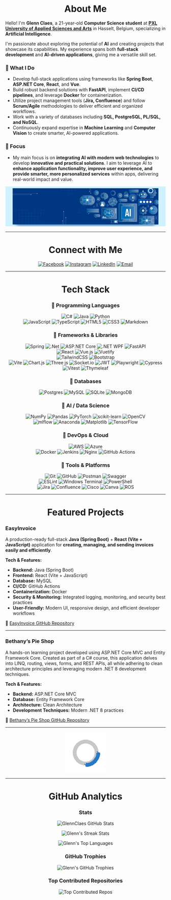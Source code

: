 
<div align="center">
  
# About Me  

</div>

Hello! I'm **Glenn Claes**, a 21-year-old **Computer Science student** at **[PXL University of Applied Sciences and Arts](https://www.pxl.be/departementen/pxl-digital/toegepaste-informatica/artificiele-intelligentie/)** in Hasselt, Belgium, specializing in **Artificial Intelligence**.

I'm passionate about exploring the potential of **AI** and creating projects that showcase its capabilities. My experience spans both **full-stack development** and **AI-driven applications**, giving me a versatile skill set.

### 🔹 What I Do
- Develop full-stack applications using frameworks like **Spring Boot**, **ASP.NET Core**, **React**, and **Vue**.
- Build robust backend solutions with **FastAPI**, implement **CI/CD pipelines**, and leverage **Docker** for containerization.
- Utilize project management tools (**Jira, Confluence**) and follow **Scrum/Agile** methodologies to deliver efficient and organized workflows.
- Work with a variety of databases including **SQL, PostgreSQL, PL/SQL, and NoSQL**.
- Continuously expand expertise in **Machine Learning** and **Computer Vision** to create smarter, AI-powered applications.

### 🔹 Focus
- My main focus is on **integrating AI with modern web technologies** to develop **innovative and practical solutions**. I aim to leverage AI to **enhance application functionality, improve user experience, and provide smarter, more personalized services** within apps, delivering real-world impact and value.

![Banner](assets/banner.jpeg)

---

<div align="center">
  
# Connect with Me  

[![Facebook](https://img.shields.io/badge/Facebook-%231877F2?style=for-the-badge&logo=Facebook&logoColor=white)](https://facebook.com/glenn.claes.10)
[![Instagram](https://img.shields.io/badge/Instagram-%23E4405F?style=for-the-badge&logo=Instagram&logoColor=white)](https://instagram.com/glenn_claes_)
[![LinkedIn](https://img.shields.io/badge/LinkedIn-%230077B5?style=for-the-badge&logo=linkedin&logoColor=white)](https://linkedin.com/in/glenn-claes-ai)
[![Email](https://img.shields.io/badge/Email-D14836?style=for-the-badge&logo=gmail&logoColor=white)](mailto:claesglenn73@gmail.com)

---

# Tech Stack  

### 🔹 Programming Languages  
  
![C#](https://img.shields.io/badge/c%23-%23239120.svg?style=for-the-badge&logo=csharp&logoColor=white) 
![Java](https://img.shields.io/badge/java-%23ED8B00.svg?style=for-the-badge&logo=openjdk&logoColor=white) 
![Python](https://img.shields.io/badge/python-3670A0?style=for-the-badge&logo=python&logoColor=ffdd54)  
![JavaScript](https://img.shields.io/badge/javascript-%23323330.svg?style=for-the-badge&logo=javascript&logoColor=%23F7DF1E) 
![TypeScript](https://img.shields.io/badge/typescript-%23007ACC.svg?style=for-the-badge&logo=typescript&logoColor=white) 
![HTML5](https://img.shields.io/badge/html5-%23E34F26.svg?style=for-the-badge&logo=html5&logoColor=white) 
![CSS3](https://img.shields.io/badge/css3-%231572B6.svg?style=for-the-badge&logo=css3&logoColor=white) 
![Markdown](https://img.shields.io/badge/markdown-%23000000.svg?style=for-the-badge&logo=markdown&logoColor=white)  

### 🔹 Frameworks & Libraries  
![Spring](https://img.shields.io/badge/spring-%236DB33F.svg?style=for-the-badge&logo=spring&logoColor=white) 
![.Net](https://img.shields.io/badge/.NET-5C2D91?style=for-the-badge&logo=.net&logoColor=white)
![ASP.NET Core](https://img.shields.io/badge/ASP.NET_Core-%231178CC.svg?style=for-the-badge&logo=dotnet&logoColor=white)
![.NET WPF](https://img.shields.io/badge/.NET_WPF-%231178CC.svg?style=for-the-badge&logo=dotnet&logoColor=white)
![FastAPI](https://img.shields.io/badge/FastAPI-005571?style=for-the-badge&logo=fastapi)  
![React](https://img.shields.io/badge/react-%2320232a.svg?style=for-the-badge&logo=react&logoColor=%2361DAFB) 
![Vue.js](https://img.shields.io/badge/vue.js-%2335495e.svg?style=for-the-badge&logo=vuedotjs&logoColor=%234FC08D) 
![Vuetify](https://img.shields.io/badge/Vuetify-1867C0?style=for-the-badge&logo=vuetify&logoColor=AEDDFF)  
![TailwindCSS](https://img.shields.io/badge/tailwindcss-%2338B2AC.svg?style=for-the-badge&logo=tailwind-css&logoColor=white) 
![Bootstrap](https://img.shields.io/badge/bootstrap-%238511FA.svg?style=for-the-badge&logo=bootstrap&logoColor=white)  
![Vite](https://img.shields.io/badge/vite-%23646CFF.svg?style=for-the-badge&logo=vite&logoColor=white) 
![Chart.js](https://img.shields.io/badge/chart.js-F5788D.svg?style=for-the-badge&logo=chart.js&logoColor=white) 
![Three js](https://img.shields.io/badge/threejs-black?style=for-the-badge&logo=three.js&logoColor=white) 
![Socket.io](https://img.shields.io/badge/Socket.io-black?style=for-the-badge&logo=socket.io&badgeColor=010101) 
![JWT](https://img.shields.io/badge/JWT-black?style=for-the-badge&logo=JSON%20web%20tokens) 
![Playwright](https://img.shields.io/badge/-playwright-%232EAD33?style=for-the-badge&logo=playwright&logoColor=white) 
![Cypress](https://img.shields.io/badge/-cypress-%23E5E5E5?style=for-the-badge&logo=cypress&logoColor=058a5e) 
![Vitest](https://img.shields.io/badge/-Vitest-252529?style=for-the-badge&logo=vitest&logoColor=FCC72B) 
![Thymeleaf](https://img.shields.io/badge/Thymeleaf-%23005C0F.svg?style=for-the-badge&logo=Thymeleaf&logoColor=white) 

### 🔹 Databases  
![Postgres](https://img.shields.io/badge/postgres-%23316192.svg?style=for-the-badge&logo=postgresql&logoColor=white) 
![MySQL](https://img.shields.io/badge/mysql-4479A1.svg?style=for-the-badge&logo=mysql&logoColor=white) 
![SQLite](https://img.shields.io/badge/sqlite-%2307405e.svg?style=for-the-badge&logo=sqlite&logoColor=white) 
![MongoDB](https://img.shields.io/badge/MongoDB-%234ea94b.svg?style=for-the-badge&logo=mongodb&logoColor=white) 

### 🔹 AI / Data Science  
![NumPy](https://img.shields.io/badge/numpy-%23013243.svg?style=for-the-badge&logo=numpy&logoColor=white) 
![Pandas](https://img.shields.io/badge/pandas-%23150458.svg?style=for-the-badge&logo=pandas&logoColor=white) 
![PyTorch](https://img.shields.io/badge/PyTorch-%23EE4C2C.svg?style=for-the-badge&logo=PyTorch&logoColor=white) 
![scikit-learn](https://img.shields.io/badge/scikit--learn-%23F7931E.svg?style=for-the-badge&logo=scikit-learn&logoColor=white) 
![OpenCV](https://img.shields.io/badge/opencv-%23white.svg?style=for-the-badge&logo=opencv&logoColor=white)  
![mlflow](https://img.shields.io/badge/mlflow-%23d9ead3.svg?style=for-the-badge&logo=numpy&logoColor=blue) 
![Anaconda](https://img.shields.io/badge/Anaconda-%2344A833.svg?style=for-the-badge&logo=anaconda&logoColor=white) 
![Matplotlib](https://img.shields.io/badge/Matplotlib-%23ffffff.svg?style=for-the-badge&logo=Matplotlib&logoColor=black) 
![TensorFlow](https://img.shields.io/badge/TensorFlow-%23FF6F00.svg?style=for-the-badge&logo=TensorFlow&logoColor=white) 

### 🔹 DevOps & Cloud  
![AWS](https://img.shields.io/badge/AWS-%23FF9900.svg?style=for-the-badge&logo=amazon-aws&logoColor=white) 
![Azure](https://img.shields.io/badge/azure-%230072C6.svg?style=for-the-badge&logo=microsoftazure&logoColor=white)  
![Docker](https://img.shields.io/badge/docker-%230db7ed.svg?style=for-the-badge&logo=docker&logoColor=white) 
![Jenkins](https://img.shields.io/badge/jenkins-%232C5263.svg?style=for-the-badge&logo=jenkins&logoColor=white) 
![Nginx](https://img.shields.io/badge/nginx-%23009639.svg?style=for-the-badge&logo=nginx&logoColor=white) 
![GitHub Actions](https://img.shields.io/badge/github%20actions-%232671E5.svg?style=for-the-badge&logo=githubactions&logoColor=white) 

### 🔹 Tools & Platforms  
![Git](https://img.shields.io/badge/git-%23F05033.svg?style=for-the-badge&logo=git&logoColor=white) 
![GitHub](https://img.shields.io/badge/github-%23121011.svg?style=for-the-badge&logo=github&logoColor=white) 
![Postman](https://img.shields.io/badge/Postman-FF6C37?style=for-the-badge&logo=postman&logoColor=white) 
![Swagger](https://img.shields.io/badge/-Swagger-%23Clojure?style=for-the-badge&logo=swagger&logoColor=white)  
![ESLint](https://img.shields.io/badge/ESLint-4B3263?style=for-the-badge&logo=eslint&logoColor=white) 
![Windows Terminal](https://img.shields.io/badge/Windows%20Terminal-%234D4D4D.svg?style=for-the-badge&logo=windows-terminal&logoColor=white) 
![PowerShell](https://img.shields.io/badge/PowerShell-%235391FE.svg?style=for-the-badge&logo=powershell&logoColor=white)  
![Jira](https://img.shields.io/badge/jira-%230A0FFF.svg?style=for-the-badge&logo=jira&logoColor=white) 
![Confluence](https://img.shields.io/badge/confluence-%23172BF4.svg?style=for-the-badge&logo=confluence&logoColor=white) 
![Cisco](https://img.shields.io/badge/cisco-%23049fd9.svg?style=for-the-badge&logo=cisco&logoColor=black) 
![Canva](https://img.shields.io/badge/Canva-%2300C4CC.svg?style=for-the-badge&logo=Canva&logoColor=white) 
![ROS](https://img.shields.io/badge/ros-%230A0FF9.svg?style=for-the-badge&logo=ros&logoColor=white) 

---

# Featured Projects  

<div align="left">

### EasyInvoice
A production-ready full-stack **Java (Spring Boot)** + **React (Vite + JavaScript)** application for **creating, managing, and sending invoices easily and efficiently**.

**Tech & Features:**
- **Backend:** Java (Spring Boot)  
- **Frontend:** React (Vite + JavaScript)  
- **Database:** MySQL  
- **CI/CD:** GitHub Actions  
- **Containerization:** Docker  
- **Security & Monitoring:** Integrated logging, monitoring, and security best practices  
- **User-Friendly:** Modern UI, responsive design, and efficient developer workflows  

🔗 [EasyInvoice GitHub Repository](https://github.com/GlennClaes/EasyInvoice)

</div>

---

<div align="left"> 
  
### Bethany’s Pie Shop 
A hands-on learning project developed using ASP.NET Core MVC and Entity Framework Core. Created as part of a C# course, this application delves into LINQ, routing, views, forms, and REST APIs, all while adhering to clean architecture principles and leveraging modern .NET 8 development techniques. 

**Tech & Features:** 
- **Backend:** ASP.NET Core MVC
- **Database:** Entity Framework Core
- **Architecture:** Clean Architecture
- **Development Techniques:** Modern .NET 8 practices

🔗 [Bethany’s Pie Shop GitHub Repository](https://github.com/GlennClaes/BethanysPieShop) </div>

---

![Loading](assets/loading_circle.gif) 
<!-- <div align="left">
  
### Zettelkasten Template
A productivity-focused note-taking and knowledge management system built using modern web technologies. This project emphasizes simplicity, modularity, and the use of best practices for structured note organization inspired by the Zettelkasten method.

**Tech & Features:**
- **Frontend:** HTML, CSS, JavaScript
- **Note Management:** Zettelkasten Method
- **Features:** Tagging, linking notes, modular design
- **Focus:** Simplicity, productivity, knowledge organization

🔗 [Zettelkasten Template GitHub Repository](https://github.com/GlennClaes/zettelkasten-template)

</div>

![Loading](assets/loading_circle.gif) -->

<!-- 
### 🚗 AI & ML: TrafficGuard  
AI-based license plate & vehicle detection system.  
**Tech:** Python, PyTorch, OpenCV, FastAPI  
🔗 [TrafficGuard](https://github.com/GlennClaes/TrafficGuard)  

---

### 👁️ Computer Vision App  
Face, hand & age detection using pre-trained models.  
**Tech:** Python, OpenCV, PyTorch  
🔗 [VisionDetectionApp](https://github.com/GlennClaes/VisionDetectionApp)  

---

### 🌍 Full-Stack Portfolio  
Personal portfolio built with Vue.js & FastAPI backend.  
**Tech:** Vue.js, FastAPI, Docker  
🔗 [portfolio-glenn-claes](https://github.com/GlennClaes/portfolio-glenn-claes)  

---

### 📊 UI Dashboard  
Modern analytics dashboard for e-commerce.  
**Tech:** React, TailwindCSS  
🔗 [ecommerce-dashboard-ui](https://github.com/GlennClaes/ecommerce-dashboard-ui)  
-->

---
# GitHub Analytics

### Stats
![GlennClaes GitHub Stats](https://github-readme-stats.vercel.app/api?username=GlennClaes&show_icons=true&theme=transparent&count_private=true&t=1761703513)

![Glenn's Streak Stats](https://github-readme-streak-stats.herokuapp.com/?user=GlennClaes&theme=transparent&hide_border=false&t=1761703513)

![Glenn's Top Languages](https://github-readme-stats.vercel.app/api/top-langs/?username=GlennClaes&theme=transparent&hide_border=false&include_all_commits=true&count_private=true&layout=compact&t=1761703513)

### GitHub Trophies
![Glenn's GitHub Trophies](https://github-profile-trophy.vercel.app/?username=GlennClaes&theme=transparent&no-frame=true&no-bg=true&margin-w=4&t=1761703513)

### Top Contributed Repositories
![Top Contributed Repos](https://github-contributor-stats.vercel.app/api?username=GlennClaes&limit=5&theme=transparent&combine_all_yearly_contributions=true&t=1761703513)


</div>
